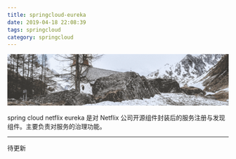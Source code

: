 ```yaml
---
title: springcloud-eureka
date: 2019-04-18 22:08:39
tags: springcloud
category: springcloud
---
```


![不如吃茶去](springcloud-eureka/eureka.png)

spring cloud netflix eureka 是对 Netflix 公司开源组件封装后的服务注册与发现组件。主要负责对服务的治理功能。

<!-- more -->

***

待更新
